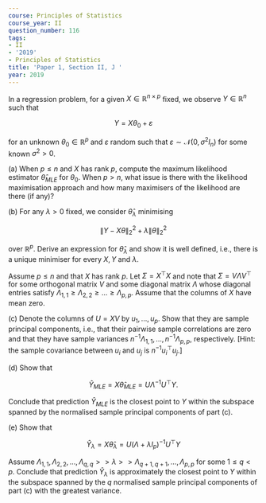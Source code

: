 ```yaml
---
course: Principles of Statistics
course_year: II
question_number: 116
tags:
- II
- '2019'
- Principles of Statistics
title: 'Paper 1, Section II, J '
year: 2019
---
```




In a regression problem, for a given $X \in \mathbb{R}^{n \times p}$ fixed, we observe $Y \in \mathbb{R}^{n}$ such that

$$Y=X \theta_{0}+\varepsilon$$

for an unknown $\theta_{0} \in \mathbb{R}^{p}$ and $\varepsilon$ random such that $\varepsilon \sim \mathcal{N}\left(0, \sigma^{2} I_{n}\right)$ for some known $\sigma^{2}>0$.

(a) When $p \leqslant n$ and $X$ has rank $p$, compute the maximum likelihood estimator $\hat{\theta}_{M L E}$ for $\theta_{0}$. When $p>n$, what issue is there with the likelihood maximisation approach and how many maximisers of the likelihood are there (if any)?

(b) For any $\lambda>0$ fixed, we consider $\hat{\theta}_{\lambda}$ minimising

$$\|Y-X \theta\|_{2}^{2}+\lambda\|\theta\|_{2}^{2}$$

over $\mathbb{R}^{p}$. Derive an expression for $\hat{\theta}_{\lambda}$ and show it is well defined, i.e., there is a unique minimiser for every $X, Y$ and $\lambda$.

Assume $p \leqslant n$ and that $X$ has rank $p$. Let $\Sigma=X^{\top} X$ and note that $\Sigma=V \Lambda V^{\top}$ for some orthogonal matrix $V$ and some diagonal matrix $\Lambda$ whose diagonal entries satisfy $\Lambda_{1,1} \geqslant \Lambda_{2,2} \geqslant \ldots \geqslant \Lambda_{p, p}$. Assume that the columns of $X$ have mean zero.

(c) Denote the columns of $U=X V$ by $u_{1}, \ldots, u_{p}$. Show that they are sample principal components, i.e., that their pairwise sample correlations are zero and that they have sample variances $n^{-1} \Lambda_{1,1}, \ldots, n^{-1} \Lambda_{p, p}$, respectively. [Hint: the sample covariance between $u_{i}$ and $u_{j}$ is $n^{-1} u_{i}^{\top} u_{j}$.]

(d) Show that

$$\hat{Y}_{M L E}=X \hat{\theta}_{M L E}=U \Lambda^{-1} U^{\top} Y .$$

Conclude that prediction $\hat{Y}_{M L E}$ is the closest point to $Y$ within the subspace spanned by the normalised sample principal components of part (c).

(e) Show that

$$\hat{Y}_{\lambda}=X \hat{\theta}_{\lambda}=U\left(\Lambda+\lambda I_{p}\right)^{-1} U^{\top} Y$$

Assume $\Lambda_{1,1}, \Lambda_{2,2}, \ldots, \Lambda_{q, q}>>\lambda>>\Lambda_{q+1, q+1}, \ldots, \Lambda_{p, p}$ for some $1 \leqslant q<p$. Conclude that prediction $\hat{Y}_{\lambda}$ is approximately the closest point to $Y$ within the subspace spanned by the $q$ normalised sample principal components of part (c) with the greatest variance.